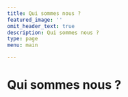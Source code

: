 ```yaml
---
title: Qui sommes nous ?
featured_image: ''
omit_header_text: true
description: Qui sommes nous ?
type: page
menu: main

---
```


# Qui sommes nous ?